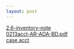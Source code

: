 ```yaml
---
layout: post
---
```

<a href="/Classes/Acct/2.6-inventory">2.6-inventory-note</a><br/>
<a href="/Classes/Acct/0213acct-AR-ADA-BD.pdf">0213acct-AR-ADA-BD.pdf</a><br/>
<a href="https://drive.google.com/drive/folders/1PGtFMFvj4ZHD7Ajyhh6unWOguG8t_P-y?usp=sharing">case acct</a>

